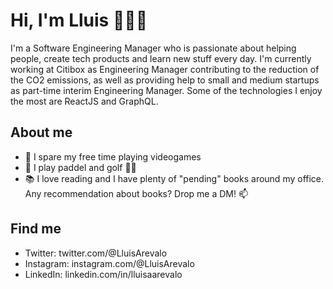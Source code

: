 # Hi, I'm Lluis 👋👨‍💻

I'm a Software Engineering Manager who is passionate about helping people, create tech products and learn new stuff every day. I'm currently working at Citibox as Engineering Manager contributing to the reduction of the CO2 emissions, as well as providing help to small and medium startups as part-time interim Engineering Manager. Some of the technologies I enjoy the most are ReactJS and GraphQL.

## About me

- 👾 I spare my free time playing videogames
- 🎾 I play paddel and golf 🏌️‍♂️
- 📚 I love reading and I have plenty of "pending" books around my office. Any recommendation about books? Drop me a DM! 📫

## Find me

- Twitter: twitter.com/@LluisArevalo
- Instagram: instagram.com/@LluisArevalo
- LinkedIn: linkedin.com/in/lluisaarevalo
